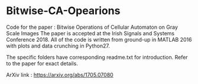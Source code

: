 # Bitwise-CA-Opearions
Code for the paper : Bitwise Operations of Cellular Automaton on Gray Scale Images
The paper is accepted at the Irish Signals and Systems Conference 2018.
All of the code is written from ground-up in MATLAB 2016 with plots and data crunching in Python27.

The specific folders have corresponding readme.txt for introduction. Refer to the paper for exact details. 

ArXiv link : https://arxiv.org/abs/1705.07080
